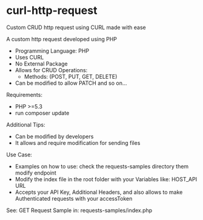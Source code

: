 # curl-http-request

Custom CRUD http request using CURL made with ease

A custom http request developed using PHP

- Programming Language: PHP
- Uses CURL
- No External Package
- Allows for CRUD Operations:
  - Methods: (POST, PUT, GET, DELETE)
- Can be modified to allow PATCH and so on...

Requirements:

- PHP >=5.3
- run composer update

Additional Tips:

- Can be modified by developers
- It allows and require modification for sending files

Use Case:

- Examples on how to use: check the requests-samples directory them modify endpoint
- Modify the index file in the root folder with your Variables like: HOST_API URL
- Accepts your API Key, Additional Headers, and also allows to make Authenticated requests with your accessToken

See: GET Request Sample in: requests-samples/index.php
